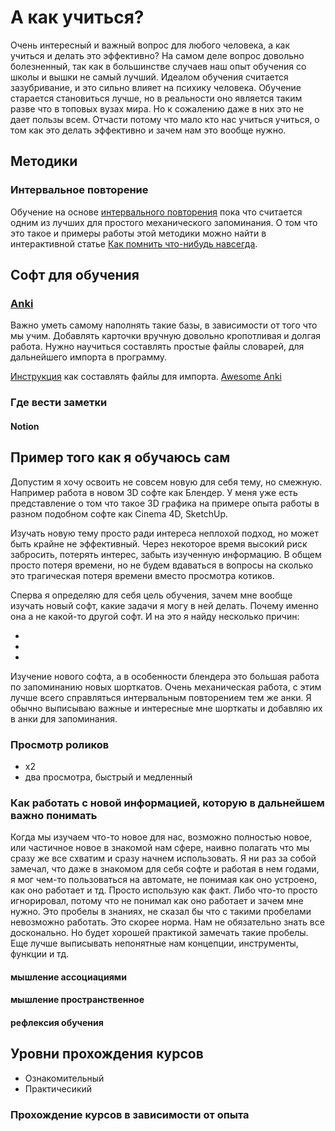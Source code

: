 # А как учиться?

Очень интересный и важный вопрос для любого человека, а как учиться и делать это эффективно? На самом деле вопрос довольно болезненный, так как в большинстве случаев наш опыт обучения со школы и вышки не самый лучший. Идеалом обучения считается зазубривание, и это сильно влияет на психику человека. Обучение старается становиться лучше, но в реальности оно является таким разве что в топовых вузах мира. Но к сожалению даже в них это не дает пользы всем. Отчасти потому что мало кто нас учиться учиться, о том как это делать эффективно и зачем нам это вообще нужно.

## Методики

### Интервальное повторение

Обучение на основе [интервального повторения](https://en.wikipedia.org/wiki/Spaced_repetition) пока что считается одним из лучших для простого механического запоминания. О том что это такое и примеры работы этой методики можно найти в интерактивной статье [Как помнить что-нибудь навсегда](https://ncase.me/remember/ru.html).

## Софт для обучения

### [Anki](https://en.wikipedia.org/wiki/Spaced_repetition)

Важно уметь самому наполнять такие базы, в зависимости от того что мы учим. Добавлять карточки вручную довольно кропотливая и долгая работа. Нужно научиться составлять простые файлы словарей, для дальнейшего импорта в программу.

[Инструкция](https://alexeygorelov.github.io/anki-manual-ru/#/importing?id=text-files) как составлять файлы для импорта.
[Awesome Anki](https://github.com/tianshanghong/awesome-anki)

### Где вести заметки

#### Notion

## Пример того как я обучаюсь сам

Допустим я хочу освоить не совсем новую для себя тему, но смежную. Например работа в новом 3D софте как Блендер. У меня уже есть представление о том что такое 3D графика на примере опыта работы в разном подобном софте как Cinema 4D, SketchUp.

Изучать новую тему просто ради интереса неплохой подход, но может быть крайне не эффективный. Через некоторое время высокий риск забросить, потерять интерес, забыть изученную информацию. В общем просто потеря времени, но не будем вдаваться в вопросы на сколько это трагическая потеря времени вместо просмотра котиков.

Сперва я определяю для себя цель обучения, зачем мне вообще изучать новый софт, какие задачи я могу в ней делать. Почему именно она а не какой-то другой софт. И на это я найду несколько причин:

*
*
*

Изучение нового софта, а в особенности блендера это большая работа по запоминанию новых шорткатов. Очень механическая работа, с этим лучше всего справляться интервальным повторением тем же анки. Я обычно выписываю важные и интересные мне шорткаты и добавляю их в анки для запоминания.

### Просмотр роликов

* x2
* два просмотра, быстрый и медленный

### Как работать с новой информацией, которую в дальнейшем важно понимать

Когда мы изучаем что-то новое для нас, возможно полностью новое, или частичное новое в знакомой нам сфере, наивно полагать что мы сразу же все схватим и сразу начнем использовать. Я ни раз за собой замечал, что даже в знакомом для себя софте и работая в нем годами, я мог чем-то пользоваться на автомате, не понимая как оно устроено, как оно работает и тд. Просто использую как факт. Либо что-то просто игнорировал, потому что не понимал как оно работает и зачем мне нужно. Это пробелы в знаниях, не сказал бы что с такими пробелами невозможно работать. Это скорее норма. Нам не обязательно знать все досконально. Но будет хорошей практикой замечать такие пробелы. Еще лучше выписывать непонятные нам концепции, инструменты, функции и тд.

#### мышление ассоциациями

#### мышление пространственное

#### рефлексия обучения

## Уровни прохождения курсов

* Ознакомительный
* Практичесикий

### Прохождение курсов в зависимости от опыта